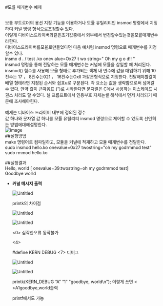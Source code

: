 #모률 매개변수 예제<br><br>

보통 부트로더의 용션 지정 기능을 이용하거나 모률 유틸리티인 insmod 명령에서 지정하여 커널 명령 형식으로조정할수 있다. <br>
이렇게 디바이스드라이버와같은초기값중에서 외부에서 변경할수있는것을모률매개변수라한다. <br>
디바이스드라이버를모율로만들었다면 다음 예처럼 insmod 명령으로 매개변수를 지정할수 있다.<br>
  insmo d   . / test .ko  onev alue=Ox27  t wo string=" Oh  my   g o d!! "<br>
insmod 명령을 통해 전달하는 모률 매개변수는 커널에 모률을 삽일할 때 처리된다.<br>
insmod() 힘수를 사용해 모율 형태로 추가되는 객체 내 변수에 값을 대입하기 위해 10진수는 17 ，  8진수는021 ，   16진수는Oxll 과같은형식으로 지정한다. 전달해야할값이 배열 형태라면 지정된 순서와 쉽표u로 구분된다. 각 요소는 값을 생략함으로써 넘어갈 수 있다. 만약
값이 큰따옴표 (")로 시작한다면 문자열은 C에서 사용하는 이스케이프 시권스 처리도 할 수있다. 셀 프롬프트에서 인용부호 자체는셀 해석에서 먼저 처리되기 때문에 조사해야힌다.<br><br>
예제는 디바이스 드라이버 내부에 정의된 정수<br>
값 하나와 문자열 값 하니를 모률 유틸리티 insmod 명령으로 제어할 수 있도록 선언히는 방법에대해설명한다.<br>
![image](https://github.com/rltpwns95/Linux_ubuntu_udoo/assets/124419697/466b6d9f-3304-4540-b7b2-29a9a66ef5a9)<br>
##실행방법<br>
make 명령어로 컴파일하고, 모듈을 커널에 적재하고 모듈 매개변수를 전달한다.<br>
sudo insmod hello.ko onevalue=0x27 twostring=\"oh my godrmmod test\"<br>
sudo rmmod hello.ko<br>

##실행결과<br>
Hello, world [ onevalue=39:twostring=oh my godrmmod test]<br>
Goodbye world<br>

- **커널 메시지 출력**
    
    ![Untitled](https://github.com/rltpwns95/Linux_ubuntu_udoo/assets/124419697/f9b87716-cf1b-40ea-ad58-8c5a061a4205)
    
    printk의 차이점
    
    ![Untitled](https://s3-us-west-2.amazonaws.com/secure.notion-static.com/32b640f7-3fe2-4178-bc9b-77af1e615ff6/Untitled.png)
    
    ![Untitled](https://s3-us-west-2.amazonaws.com/secure.notion-static.com/77eb633c-7a0b-46eb-b199-e9766142d414/Untitled.png)
    
    <0> 심각한오류 동작불가
    
    <4>
    
    #define KERN DEBUG <7> 디버그
    
    ![Untitled](https://s3-us-west-2.amazonaws.com/secure.notion-static.com/d5c6421b-340a-4b93-8a3d-11cd715b32d9/Untitled.png)
    
    ![Untitled](https://s3-us-west-2.amazonaws.com/secure.notion-static.com/fc482111-849d-4843-a011-5d80a29b09b4/Untitled.png)
    
    printk(KERN_DEBUG “A” “1” "goodbye, world\n"); 이렇게 쓰면 < >A1goodbye,world출력
    
    printf에서도 가능
